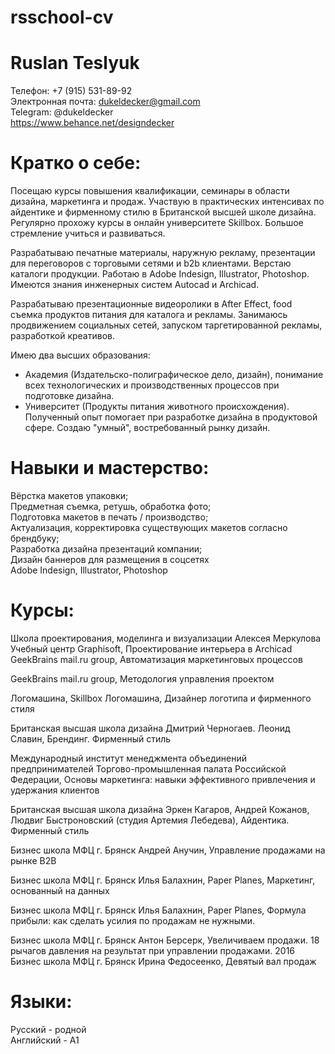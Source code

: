 # rsschool-cv
# Ruslan Teslyuk
  Телефон: +7 (915) 531-89-92  
Электронная почта: dukeldecker@gmail.com  
Telegram: @dukeldecker  
https://www.behance.net/designdecker

# Кратко о себе:

Посещаю курсы повышения квалификации, семинары в области дизайна, маркетинга и продаж.
Участвую в практических интенсивах по айдентике и фирменному стилю в Британской высшей школе дизайна. Регулярно прохожу курсы в онлайн университете Skillbox.
Большое стремление учиться и развиваться.  

Разрабатываю печатные материалы, наружную рекламу, презентации для переговоров с торговыми сетями и b2b клиентами. Верстаю каталоги продукции.
Работаю в Adobe Indesign, Illustrator, Photoshop. Имеются знания инженерных систем Autocad и Archicad.  

Разрабатываю презентационные видеоролики в After Effect, food съемка продуктов питания для каталога и рекламы. Занимаюсь продвижением социальных сетей, запуском таргетированной рекламы, разработкой креативов.  

Имею два высших образования:
- Академия (Издательско-полиграфическое дело, дизайн), понимание всех технологических и производственных процессов при подготовке дизайна.
- Университет (Продукты питания животного происхождения). Полученный опыт помогает при разработке дизайна в продуктовой сфере. Создаю "умный", востребованный рынку дизайн.

# Навыки и мастерство:
Вёрстка макетов упаковки;  
Предметная съемка, ретушь, обработка фото;  
Подготовка макетов в печать / производство;  
Актуализация, корректировка существующих макетов согласно брендбуку;  
Разработка дизайна презентаций компании;  
Дизайн баннеров для размещения в соцсетях   
Adobe Indesign, Illustrator, Photoshop  
# Курсы:
Школа проектирования, моделинга и визуализации Алексея Меркулова
Учебный центр Graphisoft, Проектирование интерьера в Archicad
GeekBrains
mail.ru group, Автоматизация маркетинговых процессов

GeekBrains
mail.ru group, Методология управления проектом

Логомашина, Skillbox
Логомашина, Дизайнер логотипа и фирменного стиля

Британская высшая школа дизайна
Дмитрий Черногаев. Леонид Славин, Брендинг. Фирменный стиль

Международный институт менеджмента объединений предпринимателей
Торгово-промышленная палата Российской Федерации, Основы маркетинга: навыки эффективного привлечения и удержания клиентов

Британская высшая школа дизайна
Эркен Кагаров, Андрей Кожанов, Людвиг Быстроновский (студия Артемия Лебедева), Айдентика. Фирменный стиль

Бизнес школа МФЦ г. Брянск
Андрей Анучин, Управление продажами на рынке B2B

Бизнес школа МФЦ г. Брянск
Илья Балахнин, Paper Planes, Маркетинг, основанный на данных

Бизнес школа МФЦ г. Брянск
Илья Балахнин, Paper Planes, Формула прибыли: как сделать усилия по продажам не нужными.

Бизнес школа МФЦ г. Брянск
Антон Берсерк, Увеличиваем продажи. 18 рычагов давления на результат при управлении продажами.
2016
Бизнес школа МФЦ г. Брянск
Ирина Федосеенко, Девятый вал продаж

# Языки:
Русский - родной  
Английский - A1
